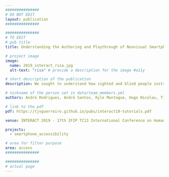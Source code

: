 ```yaml
---
###############
# DO NOT EDIT
layout: publication
###############

###############
# TO EDIT
# pub title
title: Understanding the Authoring and Playthrough of Nonvisual Smartphone Tutorials

# project image
image:
  name: 2019_interact_risa.jpg
  alt-text: "risa" # provide a description for the image #a11y

# short description of the publication
description: We sought to understand how sighted and blind people instruct other blind users to accomplish tasks on a mobile device. We also studied how those instructions enabled blind people to be successful. Results showed that a single pass of instructions was limited. A set of ways in which support can be provided is discussed.

# nickname of the person set in data/team_members.yml
authors: André Rodrigues, André Santos, Kyle Montague, Hugo Nicolau, Tiago Guerreiro

# link to the pdf
pdf: https://tjvguerreiro.github.io/pubs/interact19-tutorials.pdf

venue: INTERACT 2019 - 17th IFIP TC13 International Conference on Human-Computer Interaction, Paphos, Cyprus, September, 2019

projects:
  - smartphone_accessibility

# area for filter purpose
area: access
###############

###############
# actual page
---
```

